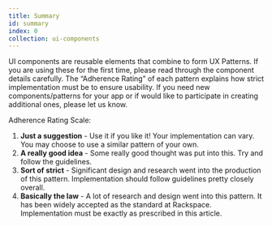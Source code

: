 ```yaml
---
title: Summary
id: summary
index: 0
collection: ui-components
---
```

UI components are reusable elements that combine to form UX Patterns. If you are using these for the first time, please read through the component details carefully. The “Adherence Rating” of each pattern explains how strict implementation must be to ensure usability. If you need new components/patterns for your app or if would like to participate in creating additional ones, please let us know.


Adherence Rating Scale:

<ol>
  <li><strong>Just a suggestion</strong> - Use it if you like it! Your implementation can vary. You may choose to use a similar pattern of your own.</li>
  <li><strong>A really good idea</strong> - Some really good thought was put into this. Try and follow the guidelines.</li>
  <li><strong>Sort of strict</strong> - Significant design and research went into the production of this pattern. Implementation should follow guidelines pretty closely overall.</li>
  <li><strong>Basically the law</strong> - A lot of research and design went into this pattern. It has been widely accepted as the standard at Rackspace. Implementation must be exactly as prescribed in this article.</li>
</ol>
